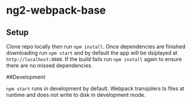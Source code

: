 # ng2-webpack-base

## Setup

Clone repo locally then run `npm install`. Once dependencies are finished downloading run `npm start` and by default the app 
will be dsiplayed at `http://localhost:8080`. If the build fails run `npm install` again to ensure there are no missed 
dependencies. 

##Development

`npm start` runs in development by default. Webpack transpilers ts files at runtime and does not write to disk in development mode.
